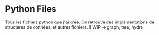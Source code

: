 # Python Files
Tous les fichiers python que j'ai créé.
On retrouve des implémentations de structures de données, et autres fichiers.
!! WIP -> graph, tree, hydre

